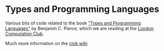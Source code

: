 # Types and Programming Languages

Various bits of code related to the book ["Types and Programming
Languages"](https://www.cis.upenn.edu/~bcpierce/tapl/) by Benjamin C. Pierce,
which we are reading at the [London Computation
Club](http://london.computation.club).

Much more information on the [club
wiki](https://github.com/computationclub/computationclub.github.io/wiki).
